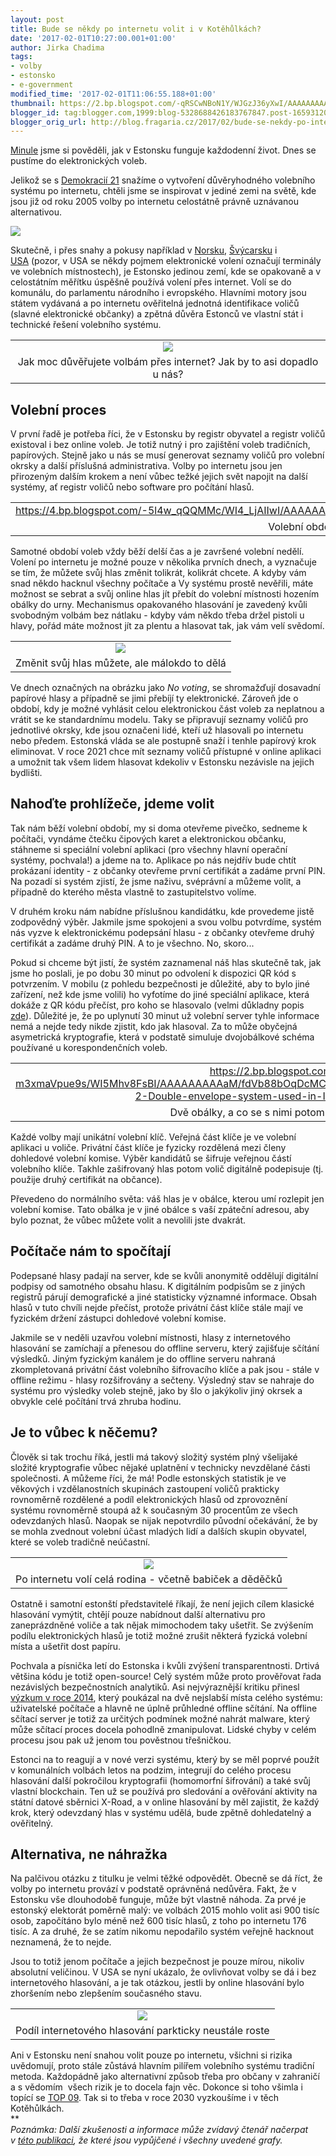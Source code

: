 ```yaml
---
layout: post
title: Bude se někdy po internetu volit i v Kotěhůlkách?
date: '2017-02-01T10:27:00.001+01:00'
author: Jirka Chadima
tags:
- volby
- estonsko
- e-government
modified_time: '2017-02-01T11:06:55.188+01:00'
thumbnail: https://2.bp.blogspot.com/-qRSCwNBoN1Y/WJGzJ36yXwI/AAAAAAAAAzU/S1i9f-zUsfQNchsNjMtPokstMp2cnH4ugCLcB/s72-c/4ppzkfd6beg-patryk-gradys.jpg
blogger_id: tag:blogger.com,1999:blog-5328688426183767847.post-1659312037260598960
blogger_orig_url: http://blog.fragaria.cz/2017/02/bude-se-nekdy-po-internetu-volit-i-v.html
---
```


  
[Minule](http://blog.fragaria.cz/2017/01/exkurze-do-estonskeho-digitalniho-statu.html)
jsme si pověděli, jak v Estonsku funguje každodenní život. Dnes se
pustíme do elektronických voleb.  
  
<span id="more"></span>Jelikož se
s [Demokracií 21](https://www.d21.me/) snažíme o vytvoření
důvěryhodného volebního systému po internetu, chtěli jsme se
inspirovat v jediné zemi na světě, kde jsou již od roku 2005 volby po
internetu celostátně právně uznávanou
alternativou.  
  

[![](https://2.bp.blogspot.com/-qRSCwNBoN1Y/WJGzJ36yXwI/AAAAAAAAAzU/S1i9f-zUsfQNchsNjMtPokstMp2cnH4ugCLcB/s400/4ppzkfd6beg-patryk-gradys.jpg)](https://2.bp.blogspot.com/-qRSCwNBoN1Y/WJGzJ36yXwI/AAAAAAAAAzU/S1i9f-zUsfQNchsNjMtPokstMp2cnH4ugCLcB/s1600/4ppzkfd6beg-patryk-gradys.jpg)

  
Skutečně, i přes snahy a pokusy například v
[Norsku](http://www.bbc.com/news/technology-28055678),
[Švýcarsku](https://www.ch.ch/en/elections2015/electronic-voting/electronic-voting-in-switzerland/)
i
[USA](http://cacm.acm.org/magazines/2012/10/155536-internet-voting-in-the-u-s/fulltext) (pozor,
v USA se někdy pojmem elektronické volení označují terminály ve
volebních místnostech), je Estonsko jedinou zemí, kde se opakovaně a v
celostátním měřítku úspěšně používá volení přes internet. Volí se do
komunálu, do parlamentu národního i evropského. Hlavními motory jsou
státem vydávaná a po internetu ověřitelná jednotná identifikace voličů
(slavné elektronické občanky) a zpětná důvěra Estonců ve vlastní stát i
technické řešení volebního
systému.  
  

|                                                                                                                                                                                                                                                                                                    |
| :------------------------------------------------------------------------------------------------------------------------------------------------------------------------------------------------------------------------------------------------------------------------------------------------: |
| [![](https://4.bp.blogspot.com/-Btpi03HaShI/WJDeTgb2i4I/AAAAAAAAAaw/5DJ0FRvaOmIeqLe-H94AIRb-lt1QG8y5wCLcB/s640/Screenshot_2017-01-31_19-51-20.png)](https://4.bp.blogspot.com/-Btpi03HaShI/WJDeTgb2i4I/AAAAAAAAAaw/5DJ0FRvaOmIeqLe-H94AIRb-lt1QG8y5wCLcB/s1600/Screenshot_2017-01-31_19-51-20.png) |
|                                                                                                               Jak moc důvěřujete volbám přes internet? Jak by to asi dopadlo u nás?                                                                                                                |

  

## Volební proces

  
V první řadě je potřeba říci, že v Estonsku by registr obyvatel a
registr voličů existoval i bez online voleb. Je totiž nutný i pro
zajištění voleb tradičních, papírových. Stejně jako u nás se musí
generovat seznamy voličů pro volební okrsky a další příslušná
administrativa. Volby po internetu jsou jen přirozeným dalším krokem a
není vůbec težké jejich svět napojit na další systémy, ať registr voličů
nebo software pro počítání
hlasů.  
  

|                                                                                                                                                  |
| :----------------------------------------------------------------------------------------------------------------------------------------------: |
| <https://4.bp.blogspot.com/-5l4w_qQQMMc/WI4_LjAIIwI/AAAAAAAAAZ8/kxX8evJwVcc7HrZpynO1aBizAgAPKDHWQCLcB/s1600/RK2015_Haaletamisviisid_ENG_500.jpg> |
|                           Volební období pro volby do národního parlamentu 2015 ([zdroj](http://www.vvk.ee/?lang=en))                            |

  
Samotné období voleb vždy běží delší čas a je završené volební nedělí.
Volení po internetu je možné pouze v několika prvních dnech, a vyznačuje
se tím, že můžete svůj hlas změnit tolikrát, kolikrát chcete. A kdyby
vám snad někdo hacknul všechny počítače a Vy systému prostě nevěřili,
máte možnost se sebrat a svůj online hlas jít přebít do volební
místnosti hozením obálky do urny. Mechanismus opakovaného hlasování je
zavedený kvůli svobodným volbám bez nátlaku - kdyby vám někdo třeba
držel pistoli u hlavy, pořád máte možnost jít za plentu a hlasovat tak,
jak vám velí
svědomí.  
  

|                                                                                                                                                                                                                                                                                                    |
| :------------------------------------------------------------------------------------------------------------------------------------------------------------------------------------------------------------------------------------------------------------------------------------------------: |
| [![](https://3.bp.blogspot.com/-CVQ5BoMKXQI/WJDeTaU11zI/AAAAAAAAAas/wGm33kzMH6k04682c1djLdGRoavTpriXgCLcB/s640/Screenshot_2017-01-31_19-49-18.png)](https://3.bp.blogspot.com/-CVQ5BoMKXQI/WJDeTaU11zI/AAAAAAAAAas/wGm33kzMH6k04682c1djLdGRoavTpriXgCLcB/s1600/Screenshot_2017-01-31_19-49-18.png) |
|                                                                                                                            Změnit svůj hlas můžete, ale málokdo to dělá                                                                                                                            |

  
Ve dnech označných na obrázku jako *No voting*, se shromažďují dosavadní
papírové hlasy a případně se jimi přebíjí ty elektronické. Zároveň jde o
období, kdy je možné vyhlásit celou elektronickou část voleb za
neplatnou a vrátit se ke standardnímu modelu. Taky se připravují seznamy
voličů pro jednotlivé okrsky, kde jsou označeni lidé, kteří už hlasovali
po internetu nebo předem. Estonská vláda se ale postupně snaží i tenhle
papírový krok eliminovat. V roce 2021 chce mít seznamy voličů přístupné
v online aplikaci a umožnit tak všem lidem hlasovat kdekoliv v Estonsku
nezávisle na jejich bydlišti.  
  

## Nahoďte prohlížeče, jdeme volit

  
Tak nám běží volební období, my si doma otevřeme pivečko, sedneme k
počítači, vyndáme čtečku čipových karet a elektronickou občanku,
stáhneme si speciální volební aplikaci (pro všechny hlavní operační
systémy, pochvala\!) a jdeme na to. Aplikace po nás nejdřív bude chtít
prokázaní identity - z občanky otevřeme první certifikát a zadáme první
PIN. Na pozadí si systém zjistí, že jsme naživu, svéprávní a můžeme
volit, a případně do kterého města vlastně to zastupitelstvo volíme.  
  
V druhém kroku nám nabídne příslušnou kandidátku, kde provedeme jistě
zodpovědný výběr. Jakmile jsme spokojeni a svou volbu potvrdíme, systém
nás vyzve k elektronickému podepsání hlasu - z občanky otevřeme druhý
certifikát a zadáme druhý PIN. A to je všechno. No, skoro...  
  
Pokud si chceme být jistí, že systém zaznamenal náš hlas skutečně tak,
jak jsme ho poslali, je po dobu 30 minut po odvolení k dispozici QR kód
s potvrzením. V mobilu (z pohledu bezpečnosti je důležité, aby to bylo
jiné zařízení, než kde jsme volili) ho vyfotíme do jiné speciální
aplikace, která dokáže z QR kódu přečíst, pro koho se hlasovalo (velmi
důkladny popis [zde](https://eprint.iacr.org/2016/1125.pdf)). Důležité
je, že po uplynutí 30 minut už volební server tyhle informace nemá a
nejde tedy nikde zjistit, kdo jak hlasoval. Za to může obyčejná
asymetrická kryptografie, která v podstatě simuluje dvojobálkové schéma
používané u korespondenčních
voleb.  
  

|                                                                                                                                                                       |
| :-------------------------------------------------------------------------------------------------------------------------------------------------------------------: |
| <https://2.bp.blogspot.com/-m3xmaVpue9s/WI5Mhv8FsBI/AAAAAAAAAaM/fdVb88bOqDcMCyB9OpK48hXdGzE25QzrgCLcB/s1600/Fig-2-Double-envelope-system-used-in-Internet-Voting.png> |
|    Dvě obálky, a co se s nimi potom děje ([zdroj](https://www.researchgate.net/publication/281348221_Internet_Voting_Experiences_From_Five_Elections_in_Estonia))     |

  
Každé volby mají unikátní volební klíč. Veřejná část klíče je ve volební
aplikaci u voliče. Privátní část klíče je fyzicky rozdělená mezi členy
dohledové volební komise. Výběr kandidátů se šifruje veřejnou částí
volebního klíče. Takhle zašifrovaný hlas potom volič digitálně
podepisuje (tj. použije druhý certifikát na občance).  
  
Převedeno do normálního světa: váš hlas je v obálce, kterou umí rozlepit
jen volební komise. Tato obálka je v jiné obálce s vaší zpáteční
adresou, aby bylo poznat, že vůbec můžete volit a nevolili jste
dvakrát.  
  

## Počítače nám to spočítají

  
Podepsané hlasy padají na server, kde se kvůli anonymitě oddělují
digitální podpisy od samotného obsahu hlasu. K digitálním podpisům se z
jiných registrů párují demografické a jiné statisticky významné
informace. Obsah hlasů v tuto chvíli nejde přečíst, protože privátní
část klíče stále mají ve fyzickém držení zástupci dohledové volební
komise.  
  
Jakmile se v neděli uzavřou volební místnosti, hlasy z internetového
hlasování se zamíchají a přenesou do offline serveru, který zajišťuje
sčítání výsledků. Jiným fyzickým kanálem je do offline serveru nahraná
zkompletovaná privátní část volebního šifrovacího klíče a pak jsou -
stále v offline režimu - hlasy rozšifrovány a sečteny. Výsledný stav se
nahraje do systému pro výsledky voleb stejně, jako by šlo o jakýkoliv
jiný okrsek a obvykle celé počítání trvá zhruba hodinu.  
  

## Je to vůbec k něčemu?

  
Člověk si tak trochu říká, jestli má takový složitý systém plný
všelijaké složité kryptografie vůbec nějaké uplatnění v technicky
nevzdělané části společnosti. A můžeme říci, že má\! Podle estonských
statistik je ve věkových i vzdělanostních skupinách zastoupení voličů
prakticky rovnoměrně rozdělené a podíl elektronických hlasů od
zprovoznění systému rovnoměrně stoupá až k současným 30 procentům ze
všech odevzdaných hlasů. Naopak se nijak nepotvrdilo původní očekávání,
že by se mohla zvednout volební účast mladých lidí a dalších skupin
obyvatel, které se voleb tradičně
neúčastní.  
  

|                                                                                                                                                                                                                                                                                                    |
| :------------------------------------------------------------------------------------------------------------------------------------------------------------------------------------------------------------------------------------------------------------------------------------------------: |
| [![](https://2.bp.blogspot.com/-QHkXQ2b1p6U/WJDeTRjYBRI/AAAAAAAAAa0/NvFcJpyHE-wiI4SQFnDBJ5EnU-gWDkvrQCLcB/s640/Screenshot_2017-01-31_19-48-04.png)](https://2.bp.blogspot.com/-QHkXQ2b1p6U/WJDeTRjYBRI/AAAAAAAAAa0/NvFcJpyHE-wiI4SQFnDBJ5EnU-gWDkvrQCLcB/s1600/Screenshot_2017-01-31_19-48-04.png) |
|                                                                                                                      Po internetu volí celá rodina - včetně babiček a děděčků                                                                                                                      |

  
Ostatně i samotní estonští představitelé říkají, že není jejich cílem
klasické hlasování vymýtit, chtějí pouze nabídnout další alternativu pro
zaneprázdněné voliče a tak nějak mimochodem taky ušetřit. Se zvýšením
podílu elektronických hlasů je totiž možné zrušit některá fyzická
volební místa a ušetřit dost papíru.  
  
Pochvala a písnička letí do Estonska i kvůli zvýšení transparentnosti.
Drtivá většina kódu je totiž open-source\! Celý systém může proto
prověřovat řada nezávislých bezpečnostních analytiků. Asi
nejvýraznější kritiku přinesl [výzkum v
roce 2014](https://jhalderm.com/pub/papers/ivoting-ccs14.pdf), který
poukázal na dvě nejslabší místa celého systému: uživatelské počítače a
hlavně ne úplně průhledné offline sčítání. Na offline sčítací server je
totiž za určitých podmínek možné nahrát malware, který může sčítací
proces docela pohodlně zmanipulovat. Lidské chyby v celém procesu jsou
pak už jenom tou pověstnou třešničkou.  
  
Estonci na to reagují a v nové verzi systému, který by se měl poprvé
použít v komunálních volbách letos na podzim, integrují do celého
procesu hlasování další pokročilou kryptografii (homomorfní šifrování) a
také svůj vlastní blockchain. Ten už se používá pro sledování a
ověřování aktivity na státní datové sběrnici X-Road, a v online
hlasování by měl zajistit, že každý krok, který odevzdaný hlas v systému
udělá, bude zpětně dohledatelný a ověřitelný.  
  

## Alternativa, ne náhražka

  
Na palčivou otázku z titulku je velmi těžké odpovědět. Obecně se dá
říct, že volby po internetu provází v podstatě oprávněná nedůvěra.
Fakt, že v Estonsku vše dlouhodobě funguje, může být vlastně náhoda. Za
prvé je estonský elektorát poměrně malý: ve volbách 2015 mohlo volit asi
900 tisíc osob, započítáno bylo méně než 600 tisíc hlasů, z toho po
internetu 176 tisíc. A za druhé, že se zatím nikomu nepodařilo systém
veřejně hacknout neznamená, že to nejde.  
  
Jsou to totiž jenom počítače a jejich bezpečnost je pouze mírou, nikoliv
absolutní veličinou. V USA se nyní ukázalo, že ovlivňovat volby se dá i
bez internetového hlasování, a je tak otázkou, jestli by online
hlasování bylo zhoršením nebo zlepšením současného
stavu.  
  

|                                                                                                                                                                                                                                                                                                    |
| :------------------------------------------------------------------------------------------------------------------------------------------------------------------------------------------------------------------------------------------------------------------------------------------------: |
| [![](https://1.bp.blogspot.com/-3S3Tg2Gpios/WJDeT33NiXI/AAAAAAAAAa4/5eWw2EBpiHkpgHZJ94zpe5CUf8JxGS58wCLcB/s640/Screenshot_2017-01-31_19-54-03.png)](https://1.bp.blogspot.com/-3S3Tg2Gpios/WJDeT33NiXI/AAAAAAAAAa4/5eWw2EBpiHkpgHZJ94zpe5CUf8JxGS58wCLcB/s1600/Screenshot_2017-01-31_19-54-03.png) |
|                                                                                                                       Podíl internetového hlasování parkticky neustále roste                                                                                                                       |

  
Ani v Estonsku není snahou volit pouze po internetu, všichni si rizika
uvědomují, proto stále zůstává hlavním pilířem volebního systému
tradiční metoda. Každopádně jako alternativní způsob třeba pro občany
v zahraničí a s vědomím  všech rizik je to docela fajn věc. Dokonce si
toho všimla i topící
se [TOP 09](http://www.top09.cz/files/soubory/vize-cr-2030-uspesna-zeme-odolna-spolecnost_1696.pdf).
Tak si to třeba v roce 2030 vyzkoušíme i v těch Kotěhůlkách.  
**  
*Poznámka: Další zkušenosti a informace může zvídavý čtenář načerpat
v [této
publikaci](http://skytte.ut.ee/sites/default/files/skytte/e_voting_in_estonia_vassil_solvak_a5_web.pdf),
že které jsou vypůjčené i všechny uvedené grafy.*

